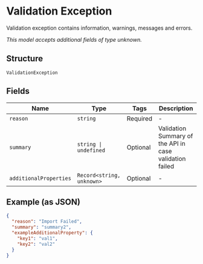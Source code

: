 
# Validation Exception

Validation exception contains information, warnings, messages and errors.

*This model accepts additional fields of type unknown.*

## Structure

`ValidationException`

## Fields

| Name | Type | Tags | Description |
|  --- | --- | --- | --- |
| `reason` | `string` | Required | - |
| `summary` | `string \| undefined` | Optional | Validation Summary of the API in case validation failed |
| `additionalProperties` | `Record<string, unknown>` | Optional | - |

## Example (as JSON)

```json
{
  "reason": "Import Failed",
  "summary": "summary2",
  "exampleAdditionalProperty": {
    "key1": "val1",
    "key2": "val2"
  }
}
```

